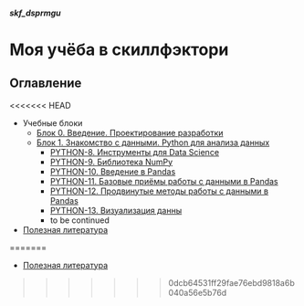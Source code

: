 ##### skf_dsprmgu
# Моя учёба в скиллфэктори

## Оглавление
<<<<<<< HEAD
- Учебные блоки
  - [Блок 0. Введение. Проектирование разработки](./Блок&#32;0.&#32;Введение.&#32;Проектирование&#32;разработки)
  - [Блок 1. Знакомство с данными. Python для анализа данных](./Блок&#32;1.&#32;Знакомство&#32;с&#32;данными.&#32;Python&#32;для&#32;анализа&#32;данных)
    - [PYTHON-8. Инструменты для Data Science](<Блок 1. Знакомство с данными. Python для анализа данных/PYTHON-8. Инструменты для Data Science>)
    - [PYTHON-9. Библиотека NumPy](<Блок 1. Знакомство с данными. Python для анализа данных/PYTHON-9. Библиотека NumPy>)
    - [PYTHON-10. Введение в Pandas](<Блок 1. Знакомство с данными. Python для анализа данных/PYTHON-10. Введение в Pandas>)
    - [PYTHON-11. Базовые приёмы работы с данными в Pandas](<Блок 1. Знакомство с данными. Python для анализа данных/PYTHON-11. Базовые приёмы работы с данными в Pandas>)
    - [PYTHON-12. Продвинутые методы работы с данными в Pandas](<Блок 1. Знакомство с данными. Python для анализа данных/PYTHON-12. Продвинутые методы работы с данными в Pandas>)
    - [PYTHON-13. Визуализация данны](<Блок 1. Знакомство с данными. Python для анализа данных/PYTHON-13. Визуализация данных>)
    - to be continued
- [Полезная литература](./Литература)




=======
- [Полезная литература]('./Литература')
>>>>>>> 0dcb64531ff29fae76ebd9818a6b040a56e5b76d
